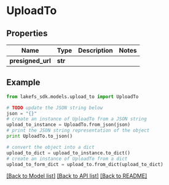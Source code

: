 # UploadTo


## Properties

Name | Type | Description | Notes
------------ | ------------- | ------------- | -------------
**presigned_url** | **str** |  | 

## Example

```python
from lakefs_sdk.models.upload_to import UploadTo

# TODO update the JSON string below
json = "{}"
# create an instance of UploadTo from a JSON string
upload_to_instance = UploadTo.from_json(json)
# print the JSON string representation of the object
print UploadTo.to_json()

# convert the object into a dict
upload_to_dict = upload_to_instance.to_dict()
# create an instance of UploadTo from a dict
upload_to_form_dict = upload_to.from_dict(upload_to_dict)
```
[[Back to Model list]](../README.md#documentation-for-models) [[Back to API list]](../README.md#documentation-for-api-endpoints) [[Back to README]](../README.md)


